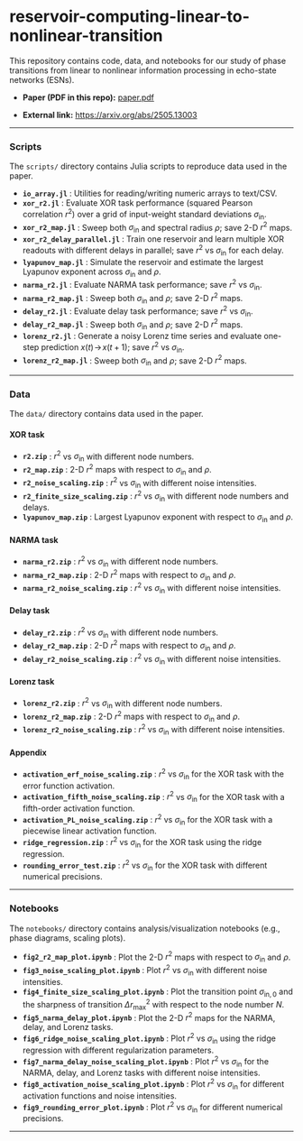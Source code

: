 # reservoir-computing-linear-to-nonlinear-transition

This repository contains code, data, and notebooks for our study of phase transitions from linear to nonlinear information processing in echo-state networks (ESNs).

- **Paper (PDF in this repo):** [paper.pdf](https://github.com/taiki-haga/reservoir-computing-linear-to-nonlinear-transition/blob/main/paper.pdf)

- **External link:**  https://arxiv.org/abs/2505.13003

------

### Scripts

The `scripts/` directory contains Julia scripts to reproduce data used in the paper.

- **`io_array.jl`** : Utilities for reading/writing numeric arrays to text/CSV.
- **`xor_r2.jl`** : Evaluate XOR task performance (squared Pearson correlation $r^2$) over a grid of input-weight standard deviations $\sigma_{\text{in}}$.
- **`xor_r2_map.jl`** : Sweep both $\sigma_{\text{in}}$ and spectral radius $\rho$; save 2-D $r^2$ maps.
- **`xor_r2_delay_parallel.jl`** : Train one reservoir and learn multiple XOR readouts with different delays in parallel; save $r^2$ vs $\sigma_{\text{in}}$ for each delay.
- **`lyapunov_map.jl`** : Simulate the reservoir and estimate the largest Lyapunov exponent across $\sigma_{\text{in}}$ and $\rho$.
- **`narma_r2.jl`** : Evaluate NARMA task performance; save $r^2$ vs $\sigma_{\text{in}}$.
- **`narma_r2_map.jl`** : Sweep both $\sigma_{\text{in}}$ and $\rho$; save 2-D $r^2$ maps.
- **`delay_r2.jl`** : Evaluate delay task performance; save $r^2$ vs $\sigma_{\text{in}}$.
- **`delay_r2_map.jl`** : Sweep both $\sigma_{\text{in}}$ and $\rho$; save 2-D $r^2$ maps.
- **`lorenz_r2.jl`** : Generate a noisy Lorenz time series and evaluate one-step prediction $x(t)\!\to\!x(t+1)$; save $r^2$ vs $\sigma_{\text{in}}$.
- **`lorenz_r2_map.jl`** : Sweep both $\sigma_{\text{in}}$ and $\rho$; save 2-D $r^2$ maps.

----

### Data

The `data/` directory contains data used in the paper.

#### XOR task

- **`r2.zip`** : $r^2$ vs $\sigma_{\text{in}}$ with different node numbers.
- **`r2_map.zip`** : 2-D $r^2$ maps with respect to $\sigma_{\text{in}}$ and $\rho$.
- **`r2_noise_scaling.zip`** : $r^2$ vs $\sigma_{\text{in}}$ with different noise intensities.
- **`r2_finite_size_scaling.zip`** : $r^2$ vs $\sigma_{\text{in}}$ with different node numbers and delays.
- **`lyapunov_map.zip`** : Largest Lyapunov exponent with respect to $\sigma_{\text{in}}$ and $\rho$.

#### NARMA task

- **`narma_r2.zip`** : $r^2$ vs $\sigma_{\text{in}}$ with different node numbers.
- **`narma_r2_map.zip`** : 2-D $r^2$ maps with respect to $\sigma_{\text{in}}$ and $\rho$.
- **`narma_r2_noise_scaling.zip`** : $r^2$ vs $\sigma_{\text{in}}$ with different noise intensities.

#### Delay task

- **`delay_r2.zip`** : $r^2$ vs $\sigma_{\text{in}}$ with different node numbers.
- **`delay_r2_map.zip`** : 2-D $r^2$ maps with respect to $\sigma_{\text{in}}$ and $\rho$.
- **`delay_r2_noise_scaling.zip`** : $r^2$ vs $\sigma_{\text{in}}$ with different noise intensities.

#### Lorenz task

- **`lorenz_r2.zip`** : $r^2$ vs $\sigma_{\text{in}}$ with different node numbers.
- **`lorenz_r2_map.zip`** : 2-D $r^2$ maps with respect to $\sigma_{\text{in}}$ and $\rho$.
- **`lorenz_r2_noise_scaling.zip`** : $r^2$ vs $\sigma_{\text{in}}$ with different noise intensities.

#### Appendix

- **`activation_erf_noise_scaling.zip`** : $r^2$ vs $\sigma_{\text{in}}$ for the XOR task with the error function activation.
- **`activation_fifth_noise_scaling.zip`** : $r^2$ vs $\sigma_{\text{in}}$ for the XOR task with a fifth-order activation function.
- **`activation_PL_noise_scaling.zip`** : $r^2$ vs $\sigma_{\text{in}}$ for the XOR task with a piecewise linear activation function.
- **`ridge_regression.zip`** : $r^2$ vs $\sigma_{\text{in}}$ for the XOR task using the ridge regression.
- **`rounding_error_test.zip`** : $r^2$ vs $\sigma_{\text{in}}$ for the XOR task with different numerical precisions.

----

### Notebooks

The `notebooks/` directory contains analysis/visualization notebooks (e.g., phase diagrams, scaling plots).

- **`fig2_r2_map_plot.ipynb`** : Plot the 2-D $r^2$ maps with respect to $\sigma_{\text{in}}$ and $\rho$.
- **`fig3_noise_scaling_plot.ipynb`** : Plot $r^2$ vs $\sigma_{\text{in}}$ with different noise intensities.
- **`fig4_finite_size_scaling_plot.ipynb`** : Plot the transition point $\sigma_{\text{in},0}$ and the sharpness of transition $\Delta r^2_{\text{max}}$ with respect to the node number $N$.
- **`fig5_narma_delay_plot.ipynb`** : Plot the 2-D $r^2$ maps for the NARMA, delay, and Lorenz tasks.
- **`fig6_ridge_noise_scaling_plot.ipynb`** : Plot $r^2$ vs $\sigma_{\text{in}}$ using the ridge regression with different regularization parameters.
- **`fig7_narma_delay_noise_scaling_plot.ipynb`** : Plot $r^2$ vs $\sigma_{\text{in}}$ for the NARMA, delay, and Lorenz tasks with different noise intensities.
- **`fig8_activation_noise_scaling_plot.ipynb`** : Plot $r^2$ vs $\sigma_{\text{in}}$ for different activation functions and noise intensities.
- **`fig9_rounding_error_plot.ipynb`** : Plot $r^2$ vs $\sigma_{\text{in}}$ for different numerical precisions.

----






